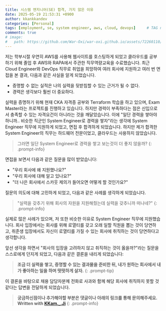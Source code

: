 ```yaml
---
title: 시스템 엔지니어(SE) 합격, 가지 않은 이유
date: 2025-05-19 21:53:31 +0900
author: kkankkandev
categories: [Personal]
tags: [employment, se, system engineer, aws, cloud, devops]     # TAG names should always be lowercase
comments: true
# image:
#   path: https://github.com/War-Oxi/war-oxi.github.io/assets/72260110/c39504c6-3de4-4b41-919b-5ef1b132106c
---
```


저는 학부시절 우연히 AWS를 사용해 웹사이트를 호스팅하게 되었고 클라우드를 공부하기 위해 졸업 후 AWS와 RAPA에서 주관한 직무역량교육을 수료했습니다. 최근 Cloud Engineer와 DevOps 직무로 취업을 희망하여 여러 회사에 지원하고 여러 번 면접을 본 결과, 다음과 같은 사실을 알게 되었습니다.

- 증명할 수 없는 실적은 나의 실력을 뒷받침할 수 있는 근거가 될 수 없다.
- 경력은 생각보다 훨씬 더 중요하다.

실력을 증명하기 위해 현재 CKA 자격증 공부와 Terraform 학습을 하고 있으며, Exam Master라는 프로젝트를 진행하고 있습니다. 하지만 경력이 부족하다는 점은 신입으로서 충족할 수 있는 자격요건이 아니라는 것을 깨달았습니다. 이에 "일단 경력을 쌓아야하니까.. 비슷한 직군인 System Engineer로 경력을 쌓자"라는 생각에 System Engineer 직무에 지원하게 되었고, 면접 후 합격하게 되었습니다. 하지만 제가 합격한 System Engineer의 직무는 하드웨어 전문이었고, 클라우드는 사용하지 않았습니다.

> 그러면 일단 System Engineer로 경력을 쌓고 보는것이 더 좋지 않을까?
{: .prompt-info}

면접을 보면서 다음과 같은 질문을 많이 받았습니다:

- "우리 회사에 왜 지원했나요?"
- "우리 회사에 대해 알고 있나요?"
- "더 나은 회사에서 스카웃 제의가 들어오면 어떻게 할 것인가요?"

질문의 의도에 대해 고민하게 되었고, 다음과 같은 사례를 생각하게 되었습니다.

> "실력을 갖추기 위해 회사의 자원을 지원해줬는데 실력을 갖추니까 떠나네?"
{: .prompt-info}

실제로 많은 사례가 있으며, 저 또한 비슷한 이유로 System Engineer 직무에 지원했습니다. 회사 입장에서는 회사를 위해 로열티를 갖고 오래 일할 직원을 뽑는 것이 당연하고, 취준생 입장에서도 자신이 로열티를 가질 수 있는 회사에 취직하는 것이 당연하다고 생각합니다.

앞선 생각을 하면서 "회사의 입장을 고려하지 않고 취직하는 것이 옳을까?"라는 질문을 스스로에게 던지게 되었고, 다음과 같은 결론을 내리게 되었습니다:

> **조금 더 실력을 쌓고, 증명할 수 있는 결과물을 준비한 뒤, 내가 원하는 회사에서 내가 좋아하는 일을 하며 떳떳하게 살자.**
{: .prompt-tip}

이 결론을 바탕으로 채용 담당자분께 전화로 사과와 함께 해당 회사에 취직하지 못할 것 같다는 답변을 전달하게 되었습니다.

> **궁금하신점이나 추가해야할 부분은 댓글이나 아래의 링크를 통해 문의해주세요.**  
> **Written with [KKam.\_\.Ji](https://www.instagram.com/kkam._.ji/)**
{: .prompt-info}
